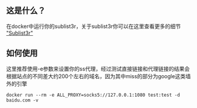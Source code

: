 ## 这是什么？

在docker中运行你的sublist3r，关于sublist3r你可以在这里查看更多的细节
["Sublist3r"](https://github.com/aboul3la/Sublist3r)

## 如何使用

这里推荐使用-e参数来设置你的ss代理，经过测试直接链接和代理链接的结果会根据站点的不同差大约200个左右的域名，因为其中miss的部分为google这类墙外的引擎
```
docker run --rm -e ALL_PROXY=socks5://127.0.0.1:1080 test:test -d baidu.com -v
```